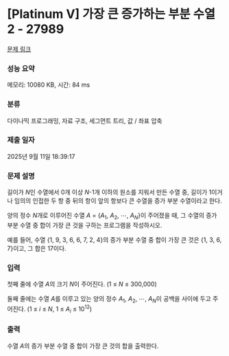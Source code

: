 # [Platinum V] 가장 큰 증가하는 부분 수열 2 - 27989 

[문제 링크](https://www.acmicpc.net/problem/27989) 

### 성능 요약

메모리: 10080 KB, 시간: 84 ms

### 분류

다이나믹 프로그래밍, 자료 구조, 세그먼트 트리, 값 / 좌표 압축

### 제출 일자

2025년 9월 11일 18:39:17

### 문제 설명

<p>길이가 <em>N</em>인 수열에서 0개 이상 <em>N</em>-1개 이하의 원소를 지워서 만든 수열 중, 길이가 1이거나 임의의 인접한 두 항 중 뒤의 항이 앞의 항보다 큰 수열을 증가 부분 수열이라고 한다.</p>

<p>양의 정수 <em>N</em>개로 이루어진 수열 <em>A</em> = {<em>A</em><sub>1</sub>, <em>A</em><sub>2</sub>, ⋯, <em>A<sub>N</sub></em>}이 주어졌을 때, 그 수열의 증가 부분 수열 중 합이 가장 큰 것을 구하는 프로그램을 작성하시오.</p>

<p>예를 들어, 수열 {1, 9, 3, 6, 6, 7, 2, 4}의 증가 부분 수열 중 합이 가장 큰 것은 {1, 3, 6, 7}이고, 그 합은 17이다.</p>

### 입력 

 <p>첫째 줄에 수열 <em>A</em>의 크기 <em>N</em>이 주어진다. (1 ≤ <em>N</em> ≤ 300,000)</p>

<p>둘째 줄에는 수열 <em>A</em>를 이루고 있는 양의 정수 <em>A</em><sub>1</sub>, <em>A</em><sub>2</sub>, ⋯, <em>A<sub>N</sub></em>이 공백을 사이에 두고 주어진다. (1 ≤ <em>i</em> ≤ <em>N</em>, 1 ≤ <em>A<sub>i</sub></em> ≤ 10<sup>12</sup>)</p>

### 출력 

 <p>수열 <em>A</em>의 증가 부분 수열 중 합이 가장 큰 것의 합을 출력한다.</p>

